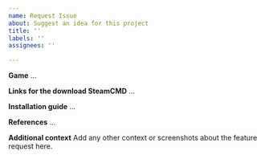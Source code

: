 ```yaml
---
name: Request Issue
about: Suggest an idea for this project
title: ''
labels: ''
assignees: ''

---
```


**Game** 
...

**Links for the download SteamCMD**
...

**Installation guide**
...

 **References**
...

**Additional context**
Add any other context or screenshots about the feature request here.
